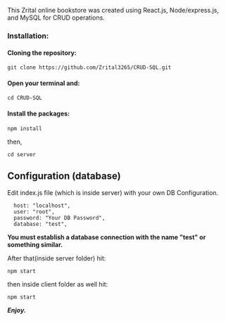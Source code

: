 This Zrital online bookstore was created using React.js, Node/express.js, and MySQL for CRUD operations.

### Installation:


#### Cloning the repository:

```shell
git clone https://github.com/Zrital3265/CRUD-SQL.git
```
#### Open your terminal and:

```shell
cd CRUD-SQL
```

#### Install the  packages:

```shell
npm install
```
then,

```shell
cd server
```

## Configuration (database)
Edit index.js file (which is inside server) with your own DB Configuration.

```shell
  host: "localhost",
  user: "root",
  password: "Your DB Password",
  database: "test",
```	
**You must establish a database connection with the name "test" or something similar.**

After that(inside server folder) hit:

```shell
npm start
```
then inside client folder as well hit:

```shell
npm start
```
***Enjoy.***



